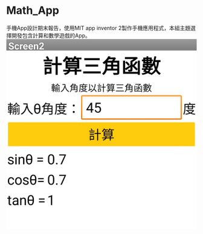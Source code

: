 # Math_App

手機App設計期末報告，使用MIT app inventor 2製作手機應用程式，本組主題選擇開發包含計算和數學遊戲的App。
![Image](https://github.com/Jerry45678/Math_App/blob/main/Screenshot_20210623-224739.jpg)
